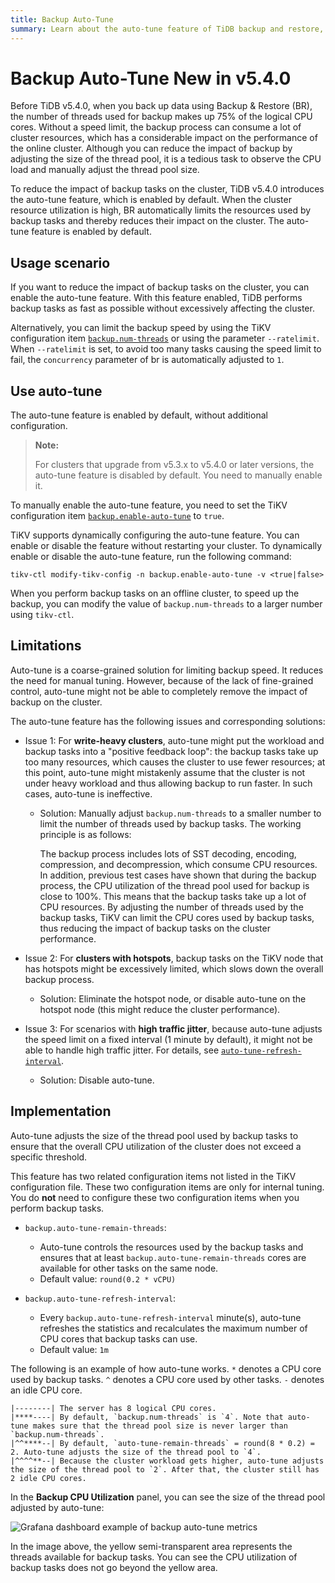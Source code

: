 ```yaml
---
title: Backup Auto-Tune
summary: Learn about the auto-tune feature of TiDB backup and restore, which automatically limits the resources used by backups to reduce the impact on the cluster in case of high cluster resource usage.
---
```


# Backup Auto-Tune <span class="version-mark">New in v5.4.0</span>

Before TiDB v5.4.0, when you back up data using Backup & Restore (BR), the number of threads used for backup makes up 75% of the logical CPU cores. Without a speed limit, the backup process can consume a lot of cluster resources, which has a considerable impact on the performance of the online cluster. Although you can reduce the impact of backup by adjusting the size of the thread pool, it is a tedious task to observe the CPU load and manually adjust the thread pool size.

To reduce the impact of backup tasks on the cluster, TiDB v5.4.0 introduces the auto-tune feature, which is enabled by default. When the cluster resource utilization is high, BR automatically limits the resources used by backup tasks and thereby reduces their impact on the cluster. The auto-tune feature is enabled by default.

## Usage scenario

If you want to reduce the impact of backup tasks on the cluster, you can enable the auto-tune feature. With this feature enabled, TiDB performs backup tasks as fast as possible without excessively affecting the cluster.

Alternatively, you can limit the backup speed by using the TiKV configuration item [`backup.num-threads`](/tikv-configuration-file.md#num-threads-1) or using the parameter `--ratelimit`. When `--ratelimit` is set, to avoid too many tasks causing the speed limit to fail, the `concurrency` parameter of br is automatically adjusted to `1`.

## Use auto-tune

The auto-tune feature is enabled by default, without additional configuration.

> **Note:**
>
> For clusters that upgrade from v5.3.x to v5.4.0 or later versions, the auto-tune feature is disabled by default. You need to manually enable it.

To manually enable the auto-tune feature, you need to set the TiKV configuration item [`backup.enable-auto-tune`](/tikv-configuration-file.md#enable-auto-tune-new-in-v540) to `true`.

TiKV supports dynamically configuring the auto-tune feature. You can enable or disable the feature without restarting your cluster. To dynamically enable or disable the auto-tune feature, run the following command:


```shell
tikv-ctl modify-tikv-config -n backup.enable-auto-tune -v <true|false>
```

When you perform backup tasks on an offline cluster, to speed up the backup, you can modify the value of `backup.num-threads` to a larger number using `tikv-ctl`.

## Limitations

Auto-tune is a coarse-grained solution for limiting backup speed. It reduces the need for manual tuning. However, because of the lack of fine-grained control, auto-tune might not be able to completely remove the impact of backup on the cluster.

The auto-tune feature has the following issues and corresponding solutions:

- Issue 1: For **write-heavy clusters**, auto-tune might put the workload and backup tasks into a "positive feedback loop": the backup tasks take up too many resources, which causes the cluster to use fewer resources; at this point, auto-tune might mistakenly assume that the cluster is not under heavy workload and thus allowing backup to run faster. In such cases, auto-tune is ineffective.

    - Solution: Manually adjust `backup.num-threads` to a smaller number to limit the number of threads used by backup tasks. The working principle is as follows:

        The backup process includes lots of SST decoding, encoding, compression, and decompression, which consume CPU resources. In addition, previous test cases have shown that during the backup process, the CPU utilization of the thread pool used for backup is close to 100%. This means that the backup tasks take up a lot of CPU resources. By adjusting the number of threads used by the backup tasks, TiKV can limit the CPU cores used by backup tasks, thus reducing the impact of backup tasks on the cluster performance.

- Issue 2: For **clusters with hotspots**, backup tasks on the TiKV node that has hotspots might be excessively limited, which slows down the overall backup process.

    - Solution: Eliminate the hotspot node, or disable auto-tune on the hotspot node (this might reduce the cluster performance).

- Issue 3: For scenarios with **high traffic jitter**, because auto-tune adjusts the speed limit on a fixed interval (1 minute by default), it might not be able to handle high traffic jitter. For details, see [`auto-tune-refresh-interval`](#implementation).

    - Solution: Disable auto-tune.

## Implementation

Auto-tune adjusts the size of the thread pool used by backup tasks to ensure that the overall CPU utilization of the cluster does not exceed a specific threshold.

This feature has two related configuration items not listed in the TiKV configuration file. These two configuration items are only for internal tuning. You do **not** need to configure these two configuration items when you perform backup tasks.

- `backup.auto-tune-remain-threads`:

    - Auto-tune controls the resources used by the backup tasks and ensures that at least `backup.auto-tune-remain-threads` cores are available for other tasks on the same node.
    - Default value: `round(0.2 * vCPU)`

- `backup.auto-tune-refresh-interval`:

    - Every `backup.auto-tune-refresh-interval` minute(s), auto-tune refreshes the statistics and recalculates the maximum number of CPU cores that backup tasks can use.
    - Default value: `1m`

The following is an example of how auto-tune works. `*` denotes a CPU core used by backup tasks. `^` denotes a CPU core used by other tasks. `-` denotes an idle CPU core.

```
|--------| The server has 8 logical CPU cores.
|****----| By default, `backup.num-threads` is `4`. Note that auto-tune makes sure that the thread pool size is never larger than `backup.num-threads`.
|^^****--| By default, `auto-tune-remain-threads` = round(8 * 0.2) = 2. Auto-tune adjusts the size of the thread pool to `4`.
|^^^^**--| Because the cluster workload gets higher, auto-tune adjusts the size of the thread pool to `2`. After that, the cluster still has 2 idle CPU cores.
```

In the **Backup CPU Utilization** panel, you can see the size of the thread pool adjusted by auto-tune:

![Grafana dashboard example of backup auto-tune metrics](https://download.pingcap.com/images/docs/br/br-auto-throttle.png)

In the image above, the yellow semi-transparent area represents the threads available for backup tasks. You can see the CPU utilization of backup tasks does not go beyond the yellow area.
